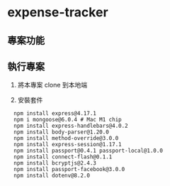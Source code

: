 # expense-tracker

## 專案功能

## 執行專案
1. 將本專案 clone 到本地端

2. 安裝套件
```shell
  npm install express@4.17.1
  npm i mongoose@6.0.4 # Mac M1 chip
  npm install express-handlebars@4.0.2
  npm install body-parser@1.20.0
  npm install method-override@3.0.0
  npm install express-session@1.17.1
  npm install passport@0.4.1 passport-local@1.0.0
  npm install connect-flash@0.1.1
  npm install bcryptjs@2.4.3
  npm install passport-facebook@3.0.0
  npm install dotenv@8.2.0

```